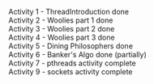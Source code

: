Activity 1 - ThreadIntroduction done  
Activity 2 - Woolies part 1 done  
Activity 3 - Woolies part 2 done  
Activity 4 - Woolies part 3 done  
Activity 5 - Dining Philosophers done  
Activity 6 - Banker's Algo done (partially)  
Activity 7 - pthreads activity complete  
Activity 9 - sockets activity complete